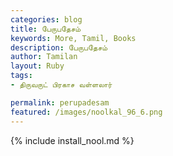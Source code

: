 ```yaml
---  
categories: blog  
title: பேருபதேசம்
keywords: More, Tamil, Books  
description: பேருபதேசம்
author: Tamilan  
layout: Ruby  
tags:     
- திருவருட் பிரகாச வள்ளலார்

permalink: perupadesam  
featured: /images/noolkal_96_6.png  
---  
```

{% include install_nool.md %} 

